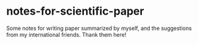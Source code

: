 # notes-for-scientific-paper
Some notes for writing paper summarized by myself, and the suggestions from my international friends. Thank them here! 
